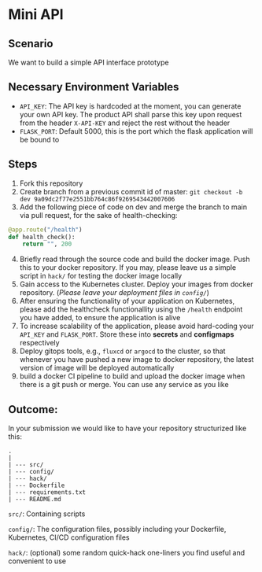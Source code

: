 # Mini API

## Scenario
We want to build a simple API interface prototype

## Necessary Environment Variables
- `API_KEY`: The API key is hardcoded at the moment, you can generate your own API key. The product API shall parse this key upon request from the header `X-API-KEY` and reject the rest without the header
- `FLASK_PORT`: Default 5000, this is the port which the flask application will be bound to

## Steps
1. Fork this repository
2. Create branch from a previous commit id of master: `git checkout -b dev 9a09dc2f77e2551bb764c86f9269543442007606`
3. Add the following piece of code on dev and merge the branch to main via pull request, for the sake of health-checking:
```python
@app.route("/health")
def health_check():
    return "", 200
```
4. Briefly read through the source code and build the docker image. Push this to your docker repository. If you may, please leave us a simple script in `hack/` for testing the docker image locally
5. Gain access to the Kubernetes cluster. Deploy your images from docker repository. (_Please leave your deployment files in `config/`_)
6. After ensuring the functionality of your application on Kubernetes, please add the healthcheck functionallity using the `/health` endpoint you have added, to ensure the application is alive
7. To increase scalability of the application, please avoid hard-coding your `API_KEY` and `FLASK_PORT`. Store these into **secrets** and **configmaps** respectively
8. Deploy gitops tools, e.g., `fluxcd` or `argocd` to the cluster, so that whenever you have pushed a new image to docker repository, the latest version of image will be deployed automatically
9. build a docker CI pipeline to build and upload the docker image when there is a git push or merge. You can use any service as you like

## Outcome:
In your submission we would like to have your repository structurized like this:

```
.
|
| --- src/
| --- config/
| --- hack/
| --- Dockerfile
| --- requirements.txt
| --- README.md
```

`src/`: Containing scripts

`config/`: The configuration files, possibly including your Dockerfile, Kubernetes, CI/CD configuration files

`hack/`: (optional) some random quick-hack one-liners you find useful and convenient to use
